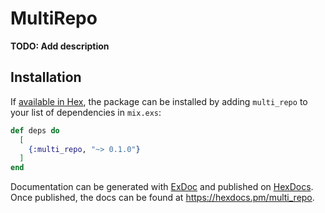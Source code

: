 # MultiRepo

**TODO: Add description**

## Installation

If [available in Hex](https://hex.pm/docs/publish), the package can be installed
by adding `multi_repo` to your list of dependencies in `mix.exs`:

```elixir
def deps do
  [
    {:multi_repo, "~> 0.1.0"}
  ]
end
```

Documentation can be generated with [ExDoc](https://github.com/elixir-lang/ex_doc)
and published on [HexDocs](https://hexdocs.pm). Once published, the docs can
be found at <https://hexdocs.pm/multi_repo>.


